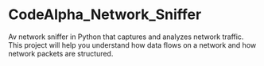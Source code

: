 # CodeAlpha_Network_Sniffer
Av network sniffer in Python that captures and analyzes network traffic. This project will help you understand how data flows on a network and how network packets are structured.
